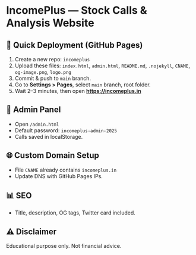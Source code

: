 # IncomePlus — Stock Calls & Analysis Website

## 🚀 Quick Deployment (GitHub Pages)
1. Create a new repo: `incomeplus`
2. Upload these files: `index.html`, `admin.html`, `README.md`, `.nojekyll`, `CNAME`, `og-image.png`, `logo.png`
3. Commit & push to `main` branch.
4. Go to **Settings > Pages**, select `main` branch, root folder.
5. Wait 2–3 minutes, then open **https://incomeplus.in**

## 🔑 Admin Panel
- Open `/admin.html`
- Default password: `incomeplus-admin-2025`
- Calls saved in localStorage.

## 🌐 Custom Domain Setup
- File `CNAME` already contains `incomeplus.in`
- Update DNS with GitHub Pages IPs.

## 📊 SEO
- Title, description, OG tags, Twitter card included.

## ⚠️ Disclaimer
Educational purpose only. Not financial advice.
